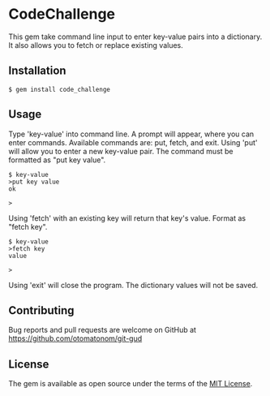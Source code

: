 # CodeChallenge

This gem take command line input to enter key-value pairs into a dictionary. It also allows you to fetch or replace existing values.

## Installation

    $ gem install code_challenge

## Usage

Type 'key-value' into command line. A prompt will appear, where you can enter commands. Available commands are: put, fetch, and exit. Using 'put' will allow you to enter a new key-value pair. The command must be formatted as "put key value".

    $ key-value
    >put key value
    ok

    >

Using 'fetch' with an existing key will return that key's value. Format as "fetch key".

    $ key-value
    >fetch key
    value

    >

Using 'exit' will close the program. The dictionary values will not be saved.


## Contributing

Bug reports and pull requests are welcome on GitHub at https://github.com/otomatonom/git-gud

## License

The gem is available as open source under the terms of the [MIT License](https://opensource.org/licenses/MIT).
